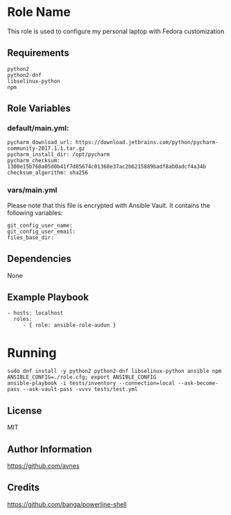 # Role Name

This role is used to configure my personal laptop with Fedora customization

## Requirements

```
python2
python2-dnf
libselinux-python
npm
```

## Role Variables

### default/main.yml:

```
pycharm_download_url: https://download.jetbrains.com/python/pycharm-community-2017.1.1.tar.gz
pycharm_install_dir: /opt/pycharm
pycharm_checksum: 1300e15b760a05d0b41f7d85674c01368e37ac2b6215889badf8ab0adcf4a34b
checksum_algorithm: sha256
```

### vars/main.yml

Please note that this file is encrypted with Ansible Vault. It contains the following variables:

```
git_config_user_name:
git_config_user_email:
files_base_dir:
```

## Dependencies

None

## Example Playbook

```
- hosts: localhost
  roles:
     - { role: ansible-role-audun }
```

# Running

```
sudo dnf install -y python2 python2-dnf libselinux-python ansible npm
ANSIBLE_CONFIG=./role.cfg; export ANSIBLE_CONFIG
ansible-playbook -i tests/inventory --connection=local --ask-become-pass --ask-vault-pass -vvvv tests/test.yml
```

## License

MIT

## Author Information

<https://github.com/avnes>

## Credits

<https://github.com/banga/powerline-shell>
